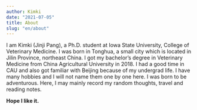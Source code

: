 ```yaml
---
author: Kimki
date: "2021-07-05"
title: About
slug: "en/about"
---
```


I am Kimki (Jinji Pang), a Ph.D. student at Iowa State University, College of Veterinary Medicine. I was born in Tonghua, a small city which is located in Jilin Province, northeast China. I got my bachelor’s degree in Veterinary Medicine from China Agricultural University in 2018. I had a good time in CAU and also got familiar with Beijing because of my undergrad life. I have many hobbies and I will not name them one by one here. I was born to be adventurous. Here, I may mainly record my random thoughts, travel and reading notes.

**Hope I like it.**

